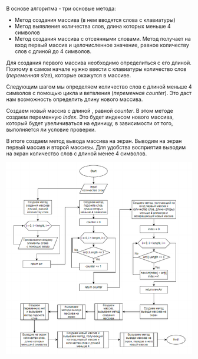 В основе алгоритма - три основые метода:
* Метод создания массива (в нем вводятся слова с клавиатуры)
* Метод выявления количества слов, длина которых меньше 4 символов
* Метод создания массива с отсеянными словами. Метод получает на вход первый массив и целочисленное значение, равное количеству слов с длиной до 4 символов.

Для создания первого массива необходимо определиться с его длиной. Поэтому в самом начале нужно ввести с клавиатуры количество слов (*переменная size*), которые окажутся в массиве.

Следующим шагом мы определяем количество слов с длиной меньше 4 символов с помощью цикла и ветвления (_переменная counter_). Это даст нам возможность определить длину нового массива.

Создаем новый массив с длиной , равной _counter_. В этом методе создаем переменную _index_. Это будет индексом нового массива, который будет увеличиваться на единицу, в зависимости от того, выполняется ли условие проверки.

В итоге создаем метод вывода массива на экран. Выводим на экран первый массив и второй массивы. Для удобства восприятия выводим на экран количество слов с длиной менее 4 символов.


![Алгоритм](%D0%90%D0%BB%D0%B3%D0%BE%D1%80%D0%B8%D1%82%D0%BC.png)




